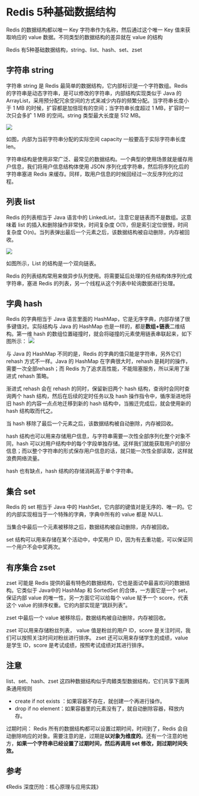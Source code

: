 # Redis 5种基础数据结构

Redis 的数据结构都以唯一 Key 字符串作为名称，然后通过这个唯一 Key 值来获取响应的 value 数据。不同类型的数据结构的差异就在 value 的结构

Redis 有5种基础数据结构，string、list、hash、set、zset

## 字符串 string
字符串 string 是 Redis 最简单的数据结构，它内部标识是一个字符数组。Redis 的字符串是动态字符串，是可以修改的字符串，内部结构实现类似于 Java 的 ArrayList，采用预分配冗余空间的方式来减少内存的频繁分配。当字符串长度小于 1 MB 的时候，扩容都是加倍现有的空间；当字符串长度超过 1 MB，扩容时一次只会多扩 1 MB 的空间。string 类型最大长度是 512 MB。

![](https://note.youdao.com/yws/api/personal/file/63980F8F9EC34565A42539F99794ED3D?method=download&shareKey=03bab7d4feef5d19d60af4b7b6697725)

如图，内部为当前字符串分配的实际空间 capacity 一般要高于实际字符串长度 len。

字符串结构是使用非常广泛、最常见的数据结构。一个典型的使用场景就是缓存用户信息，我们将用户信息结构体使用 JSON 序列化成字符串，然后将序列化后的字符串塞进 Redis 来缓存。同样，取用户信息的时候回经过一次反序列化的过程。

## 列表 list
Redis 的列表相当于 Java 语言中的 LinkedList，注意它是链表而不是数组。这意味着 list 的插入和删除操作非常快，时间复杂度 O(1)，但是索引定位很慢，时间复杂度 O(n)。当列表弹出最后一个元素之后，该数据结构被自动删除，内存被回收。

![](https://note.youdao.com/yws/api/personal/file/E0AE5E8B7B604F34A040970CF5DF36C3?method=download&shareKey=33d05582394f580335490dfe7a8a66bf)

如图所示，List 的结构是一个双向链表。

Redis 的列表结构常用来做异步队列使用。将需要延后处理的任务结构体序列化成字符串，塞进 Redis 的列表，另一个线程从这个列表中轮询数据进行处理。


## 字典 hash
Redis 的字典相当于 Java 语言里面的 HashMap，它是无序字典，内部存储了很多键值对。实际结构与 Java 的 HashMap 也是一样的，都是**数组+链表**二维结构。第一维 hash 的数组位置碰撞时，就会将碰撞的元素使用链表串联起来，如下图所示：
![](https://note.youdao.com/yws/api/personal/file/0F6E645E36DF4EF69740077359E49427?method=download&shareKey=fe99077c5cf255f13280cd14c09de3e3)

与 Java 的 HashMap 不同的是，Redis 的字典的值只能是字符串，另外它们 rehash 方式不一样。Java 的 HashMap 在字典很大时，rehash 是耗时的操作，需要一次全部rehash；而 Redis 为了追求高性能，不能阻塞服务，所以采用了渐进式 rehash 策略。

渐进式 rehash 会在 rehash 的同时，保留新旧两个 hash 结构，查询时会同时查询两个 hash 结构，然后在后续的定时任务以及 hash 操作指令中，循序渐进地将旧 hash 的内容一点点地迁移到新的 hash 结构中，当搬迁完成后，就会使用新的 hash 结构取而代之。

当 hash 移除了最后一个元素之后，该数据结构被自动删除，内存被回收。

hash 结构也可以用来存储用户信息，与字符串需要一次性全部序列化整个对象不同，hash 可以对用户结构中的每个字段单独存储。这样我们就能获取用户的部分信息；而以整个字符串的形式保存用户信息的话，就只能一次性全部读取，这样就浪费网络流量。

hash 也有缺点，hash 结构的存储消耗高于单个字符串。

## 集合 set
Redis 的 set 相当于 Java 中的 HashSet，它内部的键值对是无序的、唯一的。它的内部实现相当于一个特殊的字典，字典中所有的 value 都是 NULL.

当集合中最后一个元素被移除之后，数据结构被自动删除，内存被回收。

set 结构可以用来存储在某个活动中，中奖用户 ID，因为有去重功能，可以保证同一个用户不会中奖两次。


## 有序集合 zset
zset 可能是 Redis 提供的最有特色的数据结构，它也是面试中最喜欢问的数据结构。它类似于 Java中的 HashMap 和 SortedSet 的合体，一方面它是一个 set，保证内部 value 的唯一性，另一方面它可以给每个 value 赋予一个 score，代表这个 value 的排序权重。它的内部实现是“跳跃列表”。

zset 中最后一个 value 被移除后，数据结构被自动删除，内存被回收。

zset 可以用来存储粉丝列表， value 值是粉丝的用户 ID，score 是关注时间，我们可以按照关注时间对粉丝进行排序。
zset 还可以用来存储学生的成绩，value 是学生 ID，score 是考试成绩，按照考试成绩对其进行排序。


## 注意
list、set、hash、zset 这四种数据结构似乎肉鳍类型数据结构，它们共享下面两条通用规则
- create if not exists ：如果容器不存在，就创建一个再进行操作。
- drop if no element：如果容器里的元素没有了，就自动删除容器，释放内存。

过期时间：
Redis 所有的数据结构都可以设置过期时间，时间到了，Redis 会自动删除响应的对象。需要注意的是，过期是**以对象为维度的**。还有一个注意的地方，**如果一个字符串已经设置了过期时间，然后再调用 set 修改，则过期时间失效。**

## 参考
《Redis 深度历险：核心原理与应用实践》
